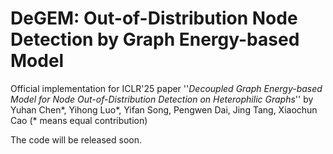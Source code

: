 # DeGEM: Out-of-Distribution Node Detection by Graph Energy-based Model
Official implementation for ICLR'25 paper ''*Decoupled Graph Energy-based Model for Node Out-of-Distribution Detection on Heterophilic Graphs*''
by Yuhan Chen*, Yihong Luo*, Yifan Song, Pengwen Dai, Jing Tang,  Xiaochun Cao (* means equal contribution) 

The code will be released soon.
